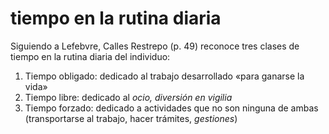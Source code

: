 # tiempo en la rutina diaria
Siguiendo a Lefebvre, Calles Restrepo (p. 49) reconoce tres clases de tiempo en la rutina diaria del individuo:

1. Tiempo obligado: dedicado al trabajo desarrollado «para ganarse la vida»
2. Tiempo libre: dedicado al *ocio, diversión en vigilia*
3. Tiempo forzado: dedicado a actividades que no son ninguna de ambas (transportarse al trabajo, hacer trámites, *gestiones*)